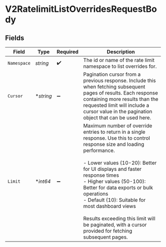 # V2RatelimitListOverridesRequestBody


## Fields

| Field                                                                                                                                                                                                                                                                                                                                                                                                                                 | Type                                                                                                                                                                                                                                                                                                                                                                                                                                  | Required                                                                                                                                                                                                                                                                                                                                                                                                                              | Description                                                                                                                                                                                                                                                                                                                                                                                                                           |
| ------------------------------------------------------------------------------------------------------------------------------------------------------------------------------------------------------------------------------------------------------------------------------------------------------------------------------------------------------------------------------------------------------------------------------------- | ------------------------------------------------------------------------------------------------------------------------------------------------------------------------------------------------------------------------------------------------------------------------------------------------------------------------------------------------------------------------------------------------------------------------------------- | ------------------------------------------------------------------------------------------------------------------------------------------------------------------------------------------------------------------------------------------------------------------------------------------------------------------------------------------------------------------------------------------------------------------------------------- | ------------------------------------------------------------------------------------------------------------------------------------------------------------------------------------------------------------------------------------------------------------------------------------------------------------------------------------------------------------------------------------------------------------------------------------- |
| `Namespace`                                                                                                                                                                                                                                                                                                                                                                                                                           | *string*                                                                                                                                                                                                                                                                                                                                                                                                                              | :heavy_check_mark:                                                                                                                                                                                                                                                                                                                                                                                                                    | The id or name of the rate limit namespace to list overrides for.                                                                                                                                                                                                                                                                                                                                                                     |
| `Cursor`                                                                                                                                                                                                                                                                                                                                                                                                                              | **string*                                                                                                                                                                                                                                                                                                                                                                                                                             | :heavy_minus_sign:                                                                                                                                                                                                                                                                                                                                                                                                                    | Pagination cursor from a previous response. Include this when fetching subsequent pages of results. Each response containing more results than the requested limit will include a cursor value in the pagination object that can be used here.                                                                                                                                                                                        |
| `Limit`                                                                                                                                                                                                                                                                                                                                                                                                                               | **int64*                                                                                                                                                                                                                                                                                                                                                                                                                              | :heavy_minus_sign:                                                                                                                                                                                                                                                                                                                                                                                                                    | Maximum number of override entries to return in a single response. Use this to control response size and loading performance.<br/><br/>- Lower values (10-20): Better for UI displays and faster response times<br/>- Higher values (50-100): Better for data exports or bulk operations<br/>- Default (10): Suitable for most dashboard views<br/><br/>Results exceeding this limit will be paginated, with a cursor provided for fetching subsequent pages. |